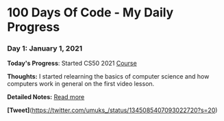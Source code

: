 # 100 Days Of Code - My Daily Progress

### Day 1: January 1, 2021

**Today's Progress**: Started CS50 2021 [Course](https://cs50.harvard.edu/x/2021/)

**Thoughts:** I started relearning the basics of computer science and how computers work in general on the first video lesson.

**Detailed Notes:** [Read more](./Day-1/notes.md)

**[Tweet]**(https://twitter.com/umuks_/status/1345085407093022720?s=20)
